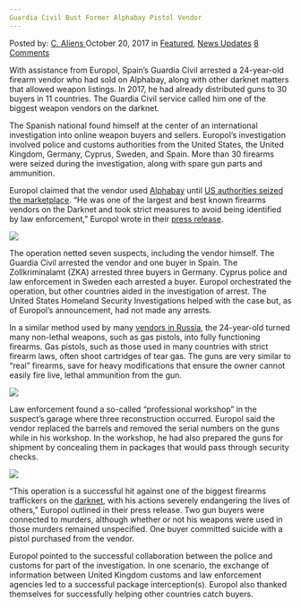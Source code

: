 ```yaml
---
Guardia Civil Bust Former Alphabay Pistol Vendor
---
```

<article class="post-listing post-23167 post type-post status-publish format-standard has-post-thumbnail hentry category-deepdot-news category-news-updates tag-alphabay tag-bust tag-civil tag-guardia tag-pistol tag-vendor">
<div class="post-inner">
<span>Posted by: <a href="https://www.deepdotweb.com/author/caliens/" title="">C. Aliens </a></span>
<span>October 20, 2017</span>
<span>in <a href="https://www.deepdotweb.com/category/deepdot-news/" rel="category tag">Featured</a>, <a href="https://www.deepdotweb.com/category/news-updates/" rel="category tag">News Updates</a></span>
<span><a href="https://www.deepdotweb.com/2017/10/20/guardia-civil-bust-former-alphabay-pistol-vendor/#comments">8 Comments</a></span>
</p>
<div class="clear"></div>
<div class="entry">
<p>With assistance from Europol, Spain’s Guardia Civil arrested a 24-year-old firearm vendor who had sold on Alphabay, along with other darknet matters that allowed weapon listings. In 2017, he had already distributed guns to 30 buyers in 11 countries. The Guardia Civil service called him one of the biggest weapon vendors on the darknet.</p>
<p>The Spanish national found himself at the center of an international investigation into online weapon buyers and sellers. Europol&#8217;s investigation involved police and customs authorities from the United States, the United Kingdom, Germany, Cyprus, Sweden, and Spain. More than 30 firearms were seized during the investigation, along with spare gun parts and ammunition.</p>
<p>Europol claimed that the vendor used <a href="https://www.deepdotweb.com/marketplace-directory/listing/alphabay">Alphabay</a> until <a href="https://www.deepdotweb.com/2017/07/20/globally-coordinated-operation-just-took-alphabay-hansa/">US authorities seized the marketplace</a>. “He was one of the largest and best known firearms vendors on the Darknet and took strict measures to avoid being identified by law enforcement,” Europol wrote in their <a href="https://www.europol.europa.eu/newsroom/news/international-strike-against-vendor-and-buyers-of-firearms-darknet">press release</a>.</p>
<p><img class="wp-image-23171 aligncenter" src="https://www.deepdotweb.com/wp-content/uploads/2017/10/word-image-35.jpeg" srcset="https://www.deepdotweb.com/wp-content/uploads/2017/10/word-image-35.jpeg 750w, https://www.deepdotweb.com/wp-content/uploads/2017/10/word-image-35-300x225.jpeg 300w" sizes="(max-width: 750px) 100vw, 750px" /></p>
<p>The operation netted seven suspects, including the vendor himself. The Guardia Civil arrested the vendor and one buyer in Spain. The Zollkriminalamt (ZKA) arrested three buyers in Germany. Cyprus police and law enforcement in Sweden each arrested a buyer. Europol orchestrated the operation, but other countries aided in the investigation of arrest. The United States Homeland Security Investigations helped with the case but, as of Europol&#8217;s announcement, had not made any arrests.</p>
<p>In a similar method used by many <a href="https://www.deepdotweb.com/2016/11/06/russian-dnm-forum-vendors-interviewed/">vendors in Russia</a>, the 24-year-old turned many non-lethal weapons, such as gas pistols, into fully functioning firearms. Gas pistols, such as those used in many countries with strict firearm laws, often shoot cartridges of tear gas. The guns are very similar to “real” firearms, save for heavy modifications that ensure the owner cannot easily fire live, lethal ammunition from the gun.</p>
<p><img class="wp-image-23173" src="https://www.deepdotweb.com/wp-content/uploads/2017/10/word-image-36.jpeg" srcset="https://www.deepdotweb.com/wp-content/uploads/2017/10/word-image-36.jpeg 750w, https://www.deepdotweb.com/wp-content/uploads/2017/10/word-image-36-300x200.jpeg 300w" sizes="(max-width: 750px) 100vw, 750px" /></p>
<p>Law enforcement found a so-called “professional workshop” in the suspect’s garage where three reconstruction occurred. Europol said the vendor replaced the barrels and removed the serial numbers on the guns while in his workshop. In the workshop, he had also prepared the guns for shipment by concealing them in packages that would pass through security checks.</p>
<p><img class="wp-image-23175" src="https://www.deepdotweb.com/wp-content/uploads/2017/10/word-image-38.jpeg" /></p>
<p>“This operation is a successful hit against one of the biggest firearms traffickers on the <a href="https://www.deepdotweb.com/tag/darknet/">darknet</a>, with his actions severely endangering the lives of others,” Europol outlined in their press release. Two gun buyers were connected to murders, although whether or not his weapons were used in those murders remained unspecified. One buyer committed suicide with a pistol purchased from the vendor.</p>
<p>Europol pointed to the successful collaboration between the police and customs for part of the investigation. In one scenario, the exchange of information between United Kingdom customs and law enforcement agencies led to a successful package interception(s). Europol also thanked themselves for successfully helping other countries catch buyers.</p>
</div>
<span style="display:none"><a href="https://www.deepdotweb.com/tag/alphabay/" rel="tag">alphabay</a> <a href="https://www.deepdotweb.com/tag/bust/" rel="tag">bust</a> <a href="https://www.deepdotweb.com/tag/civil/" rel="tag">civil</a> <a href="https://www.deepdotweb.com/tag/guardia/" rel="tag">guardia</a> <a href="https://www.deepdotweb.com/tag/pistol/" rel="tag">pistol</a> <a href="https://www.deepdotweb.com/tag/vendor/" rel="tag">vendor</a></span> <span style="display:none" class="updated">2017-10-20</span>
<div style="display:none" class="vcard author" itemprop="author" itemscope itemtype="http://schema.org/Person"><strong class="fn" itemprop="name"><a href="https://www.deepdotweb.com/author/caliens/" title="Posts by C. Aliens" rel="author">C. Aliens</a></strong></div>
</div>
</article>

